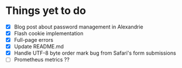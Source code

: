 Things yet to do
================

- [x] Blog post about password management in Alexandrie
- [x] Flash cookie implementation
- [x] Full-page errors
- [x] Update README.md
- [x] Handle UTF-8 byte order mark bug from Safari's form submissions
- [ ] Prometheus metrics ??
